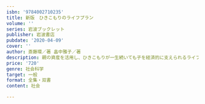 ```yaml
---
isbn: '9784002710235'
title: 新版　ひきこもりのライフプラン
volume: ''
series: 岩波ブックレット
publisher: 岩波書店
pubdate: '2020-04-09'
cover: ''
author: 斎藤環／著 畠中雅子／著
description: 親の資産を活用し、ひきこもりが一生続いても子を経済的に支えられるライフプランを指南する。
price: '720'
genre: 社会科学
target: 一般
format: 全集・双書
content: 社会

---
```

